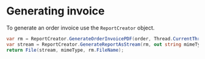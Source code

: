 # Generating invoice

To generate an order invoice use the ``ReportCreator`` object.

```C#
var rm = ReportCreator.GenerateOrderInvoicePDF(order, Thread.CurrentThread.CurrentCulture.Name);
var stream = ReportCreator.GenerateReportAsStream(rm, out string mimeType);
return File(stream, mimeType, rm.FileName);
```